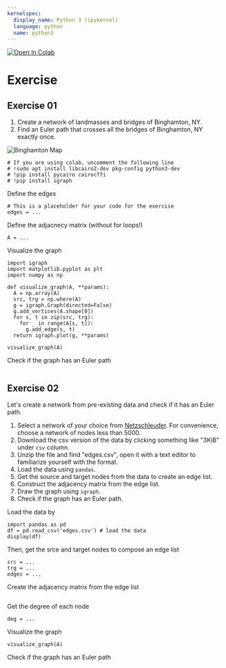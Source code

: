 ```yaml
---
kernelspec:
  display_name: Python 3 (ipykernel)
  language: python
  name: python3
---
```


<a target="_blank" href="https://colab.research.google.com/github/skojaku/adv-net-sci/blob/main/notebooks/exercise-m01-euler-tour.ipynb">
  <img src="https://colab.research.google.com/assets/colab-badge.svg" alt="Open In Colab"/>
</a>

#  Exercise



## Exercise 01

1. Create a network of landmasses and bridges of Binghamton, NY.
2. Find an Euler path that crosses all the bridges of Binghamton, NY exactly once.

![Binghamton Map](https://github.com/skojaku/adv-net-sci/raw/main/docs/lecture-note/figs/binghamton-map.jpg)


```{code-cell} ipython3
# If you are using colab, uncomment the following line
# !sudo apt install libcairo2-dev pkg-config python3-dev
# !pip install pycairo cairocffi
# !pip install igraph

```

Define the edges
```{code-cell} ipython3
# This is a placeholder for your code for the exercise
edges = ...
```


Define the adjacnecy matrix (without for loops!)
```{code-cell} ipython3
A = ...
```

Visualize the graph
```{code-cell} ipython3
import igraph
import matplotlib.pyplot as plt
import numpy as np

def visualize_graph(A, **params):
  A = np.array(A)
  src, trg = np.where(A)
  g = igraph.Graph(directed=False)
  g.add_vertices(A.shape[0])
  for s, t in zip(src, trg):
    for _ in range(A[s, t]):
      g.add_edge(s, t)
  return igraph.plot(g, **params)

visualize_graph(A)
```

Check if the graph has an Euler path
```{code-cell} ipython3

```


##  Exercise 02

Let's create a network from pre-existing data and check if it has an Euler path.

1. Select a network of your choice from [Netzschleuder](https://networks.skewed.de/). For convenience, choose a network of nodes less than 5000.
2. Download the csv version of the data by clicking something like "3KiB" under `csv` column.
3. Unzip the file and find "edges.csv", open it with a text editor to familiarize yourself with the format.
4. Load the data using `pandas`.
5. Get the source and target nodes from the data to create an edge list.
6. Construct the adjacency matrix from the edge list.
7. Draw the graph using `igraph`.
8. Check if the graph has an Euler path.


Load the data by
```{code-cell} ipython3
import pandas as pd
df = pd.read_csv('edges.csv') # load the data
display(df)
```

Then, get the srce and target nodes to compose an edge list
```{code-cell} ipython3
src = ...
trg = ...
edges = ...
```

Create the adjacency matrix from the edge list
```{code-cell} ipython3
```

Get the degree of each node
```{code-cell} ipython3
deg = ...
```

Visualize the graph
```{code-cell} ipython3
visualize_graph(A)
```

Check if the graph has an Euler path
```{code-cell} ipython3
```